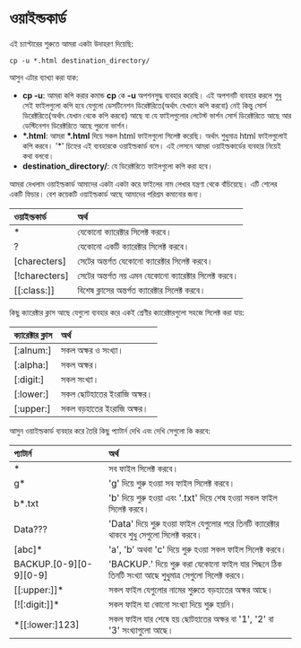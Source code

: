 # ওয়াইল্ডকার্ড

এই চ্যাপ্টারের শুরুতে আমরা একটা উদাহরণ দিয়েছি:

```text
cp -u *.html destination_directory/
```

আসুন এটার ব্যাখ্যা করা যাক:

* **cp -u**: আমরা কপি করার কমান্ড **cp** কে **-u** অপশনসুদ্ধ ব্যবহার করেছি। এই অপশনটি ব্যবহার করলে শুধু সেই ফাইলগুলো কপি হবে যেগুলো ডেসটিনেশন ডিরেক্টরিতে\(অর্থাৎ যেখানে কপি করবো\) নেই কিন্তু সোর্স ডিরেক্টরিতে\(অর্থাৎ যেখান থেকে কপি করবো\) আছে বা যে ফাইলগুলোর লেটেস্ট ভার্শন সোর্স ডিরেক্টরিতে আছে আর ডেস্টিনেশন ডিরেক্টরিতে আছে পুরনো ভার্শন।
* **\*.html**: আমরা **\*.html** দিয়ে সকল html ফাইলগুলো সিলেক্ট করেছি। অর্থাৎ শুধুমাত্র html ফাইলগুলোই কপি করবে। '\*' চিহ্নের এই ব্যবহারকে ওয়াইল্ডকার্ড বলে। এই লেসনে আমরা ওয়াইল্ডকার্ডের ব্যবহার নিয়েই কথা বলবো।
* **destination\_directory/**: যে ডিরেক্টরিতে ফাইলগুলো কপি করা হবে।

আমরা দেখলাম ওয়াইল্ডকার্ড আমাদের একটা একটা করে ফাইলের নাম লেখার যন্ত্রণা থেকে বাঁচিয়েছে। এটি শেলের একটি ফিচার। বেশ কয়েকটি ওয়াইল্ডকার্ড আছে আমাদের পরিশ্রম কমানোর জন্য।

| ওয়াইল্ডকার্ড | অর্থ |
| :--- | :--- |
| \* | যেকোনো ক্যারেক্টার সিলেক্ট করবে। |
| ? | যেকোনো একটি ক্যারেক্টার সিলেক্ট করবে। |
| \[charecters\] | সেটের অন্তর্গত যেকোনো ক্যারেক্টার সিলেক্ট করবে। |
| \[!charecters\] | সেটের অন্তর্গত নয় এমন যেকোনো ক্যারেক্টার সিলেক্ট করবে। |
| \[\[:class:\]\] | বিশেষ ক্লাসের অন্তর্গত ক্যারেক্টার সিলেক্ট করবে। |

কিছু ক্যারেক্টার ক্লাস আছে যেগুলো ব্যবহার করে একই শ্রেণীর ক্যারেক্টারগুলো সহজে সিলেক্ট করা যায়:

| ক্যারেক্টার ক্লাস | অর্থ |
| :--- | :--- |
| \[:alnum:\] | সকল অক্ষর ও সংখ্যা। |
| \[:alpha:\] | সকল অক্ষর। |
| \[:digit:\] | সকল সংখ্যা। |
| \[:lower:\] | সকল ছোটহাতের ইংরাজি অক্ষর। |
| \[:upper:\] | সকল বড়হাতের ইংরাজি অক্ষর। |

আসুন ওয়াইল্ডকার্ড ব্যবহার করে তৈরি কিছু প্যাটার্ন দেখি এবং দেখি সেগুলো কি করবে:

| প্যাটার্ন | অর্থ |
| :--- | :--- |
| \* | সব ফাইল সিলেক্ট করবে। |
| g\* | 'g' দিয়ে শুরু হওয়া সব ফাইল সিলেক্ট করবে। |
| b\*.txt | 'b' দিয়ে শুরু হওয়া এবং '.txt' দিয়ে শেষ হওয়া সকল ফাইল সিলেক্ট করবে। |
| Data??? | 'Data' দিয়ে শুরু হওয়া ফাইল যেগুলোর পরে তিনটি ক্যারেক্টার থাকবে শুধু সেগুলো সিলেক্ট করবে। |
| \[abc\]\* | 'a', 'b' অথবা 'c' দিয়ে শুরু হওয়া সকল ফাইল সিলেক্ট করবে। |
| BACKUP.\[0-9\]\[0-9\]\[0-9\] | 'BACKUP.' দিয়ে শুরু করা যেকোনো ফাইল যার পিছনে ঠিক তিনটি সংখ্যা আছে শুধুমাত্র সেগুল‌ো সিলেক্ট করবে। |
| \[\[:upper:\]\]\* | সকল ফাইল যেগুলোর নামের শুরুতে বড়হাতের অক্ষর আছে। |
| \[!\[:digit:\]\]\* | সকল ফাইল যা কোনো সংখ্যা দিয়ে শুরু হয়নি। |
| \*\[\[:lower:\]123\] | সকল ফাইল যার শেষে হয় ছোটহাতের অক্ষর বা '1', '2' বা '3' সংখ্যাগুলো আছে। |

